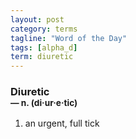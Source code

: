 ```yaml
---
layout: post
category: terms
tagline: "Word of the Day"
tags: [alpha_d]
term: diuretic
---
```


<h3>Diuretic<br/> <small>&mdash; n. (di<span>&middot;</span>ur<span>&middot;</span>e<span>&middot;</span>tic)</small></h3>
<p><ol><li>an urgent, full tick</li>
</ol></p>
